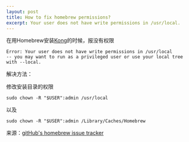 ```yaml
---
layout: post
title: How to fix homebrew permissions?
excerpt: Your user does not have write permissions in /usr/local.
---
```


在用Homebrew安装[Kong](https://github.com/Mashape/homebrew-kong)的时候，报没有权限

```
Error: Your user does not have write permissions in /usr/local
-- you may want to run as a privileged user or use your local tree with --local.
```

解决方法：

修改安装目录的权限

```
sudo chown -R "$USER":admin /usr/local
```
以及

```
sudo chown -R "$USER":admin /Library/Caches/Homebrew
```

来源：[gitHub's homebrew issue tracker](https://github.com/mxcl/homebrew/issues/19670)